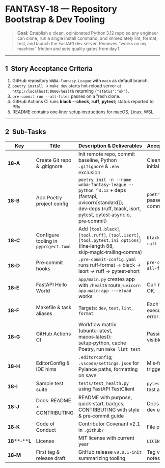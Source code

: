 # FANTASY‑18 — Repository Bootstrap & Dev Tooling

> **Goal:** Establish a clean, opinionated Python 3.12 repo so any engineer can clone, run a single install command, and immediately lint, format, test, and launch the FastAPI dev server. Removes “works on my machine” friction and sets quality gates from day 1.

---

## 1  Story Acceptance Criteria

1. GitHub repository `WNBA-Fantasy-League` with `main` as default branch.
2. `poetry install` → `make dev` starts hot‑reload server at `http://localhost:8000/health` returning `{"status":"ok"}`.
3. `pre‑commit run --all-files` passes on a fresh clone.
4. GitHub Actions CI runs **black --check**, **ruff**, **pytest**; status reported to PRs.
5. README contains one‑liner setup instructions for macOS, Linux, WSL.

---

## 2  Sub‑Tasks

| Key                  | Title                                 | Description & Deliverables                                                                                                                                   | Acceptance Criteria                             |
| -------------------- | ------------------------------------- | ------------------------------------------------------------------------------------------------------------------------------------------------------------ | ----------------------------------------------- |
| **18‑A**             | Create Git repo & .gitignore          | Init remote repo, commit baseline, Python `.gitignore` & `.env` exclusion                                                                                    | Clean git status after initial commit.          |
| **18‑B**             | Add Poetry project config             | `poetry init -n --name wnba-fantasy-league --python ^3.12` + deps (fastapi, uvicorn\[standard]); dev‑deps (ruff, black, isort, pytest, pytest‑asyncio, pre‑commit) | `poetry check` passes; `poetry.lock` committed. |
| **18‑C**             | Configure tooling in `pyproject.toml` | Add `[tool.black]`, `[tool.ruff]`, `[tool.isort]`, `[tool.pytest.ini_options]` (line‑length 88, skip‑magic‑trailing‑comma)                                   | `black --check .` & `ruff .` exit 0.            |
| **18‑D**             | Pre‑commit hooks                      | `.pre‑commit-config.yaml` runs ruff‑format → black → isort → ruff → pytest‑short                                                                             | `pre‑commit run --all-files` passes.            |
| **18‑E**             | FastAPI Hello World                   | `app/main.py` creates app with `/health` route; `uvicorn app.main:app --reload` works                                                                        | Curl returns JSON OK.                           |
| **18‑F**             | Makefile & task aliases               | Targets: `dev`, `test`, `lint`, `format`                                                                                                                     | Each target executes without error.             |
| **18‑G**             | GitHub Actions CI                     | Workflow matrix (ubuntu‑latest, macos‑latest): setup‑python, cache Poetry, run `make lint test`                                                              | Passing badge visible in README.                |
| **18‑H**             | EditorConfig & IDE hints              | `.editorconfig`; `.vscode/settings.json` for Pylance paths, formatting on save                                                                               | Mis‑formatted file triggers lint error.         |
| **18‑I**             | Sample test suite                     | `tests/test_health.py` using FastAPI TestClient                                                                                                              | `pytest` collects ≥1 test and passes.           |
| **18‑J**             | Docs: README + CONTRIBUTING           | README with purpose, quick‑start, badges; CONTRIBUTING with style & pre‑commit guide                                                                         | Docs render; new dev up in <5 min.              |
| **18‑K**             | Code of Conduct                       | Contributor Covenant v2.1 in `.github/`                                                                                                                      | File present.                                   |
| **18**\*\*‑\*\***L** | License                               | MIT license with current year                                                                                                                                | `LICENSE` committed.                            |
| **18‑M**             | First tag & release draft             | GitHub release `v0.0.1-init` summarizing tooling                                                                                                             | Tag visible; draft notes posted.                |
